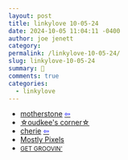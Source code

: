 ```yaml
---
layout: post
title: 𝚕𝚒𝚗𝚔𝚢𝚕𝚘𝚟𝚎 𝟷𝟶-𝟶𝟻-𝟸𝟺
date: 2024-10-05 11:04:11 -0400
author: joe jenett
category: 
permalink: /linkylove-10-05-24/
slug: linkylove-10-05-24
summary: 🎈
comments: true
categories:
  - linkylove
---
```

<ul class="linkylove">
	<li><a title="Avery" href="https://motherstone.co/">motherstone</a>  <a title="source" href="https://theadlibclub.neocities.org/members"><span style="color:blue;">&#8678;</span></a></li>
	<li><a title="oudkee" href="https://oudkee.neocities.org/">☆oudkee's corner☆</a></li>
	<li><a title="cherie" href="https://cherie.nekoweb.org/">cherie</a>  <a title="source" href="https://pantson.xandra.cc/members"><span style="color:blue;">&#8678;</span></a></li>
	<li><a title="Mostly Pixels" href="https://mostlypixels.com/">Mostly Pixels</a></li>
	<li><a title="Sun" href="https://sunpop.neocities.org/"><small>GET GROOVIN'</small></a></li>
</ul>
<a href="https://brid.gy/publish/mastodon"></a>